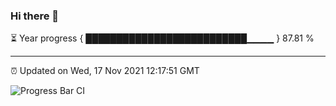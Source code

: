 ### Hi there 👋

⏳ Year progress { ██████████████████████████▁▁▁▁ } 87.81 %

---

⏰ Updated on Wed, 17 Nov 2021 12:17:51 GMT

![Progress Bar CI](https://github.com/liununu/liununu/workflows/Progress%20Bar%20CI/badge.svg)
